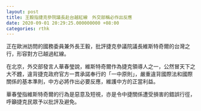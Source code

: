 ```yaml
---
layout: post
title: 王毅指捷克參院議長赴台越紅線　外交部稱必作出反應
date: 2020-09-01 20:29:25.000000000 +08:00
categories: rthk
---
```


正在歐洲訪問的國務委員兼外長王毅，批評捷克參議院議長維斯特奇爾的台灣之行，形容對方已越過紅線。

在北京，外交部發言人華春瑩說，維斯特奇爾作為捷克領導人之一，公然冒天下之大不韙，違背捷克政府官方一貫承諾奉行的「一中原則」，嚴重違背國際法和國際關係的基本準則，中方必將作出必要反應，維護中方的正當利益。

華春瑩指維斯特奇爾的行為是惡意及短視，亦是令中捷關係遭受損害的錯誤行徑，呼籲捷克民眾予以批評及避免。
